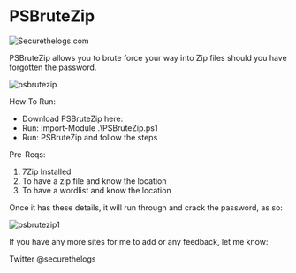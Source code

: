 # PSBruteZip

![Securethelogs.com](https://ctrla1tdel.files.wordpress.com/2019/04/cropped-thumb-1920-865098.jpg)


PSBruteZip allows you to brute force your way into Zip files should you have forgotten the password. 

![psbrutezip](https://ctrla1tdel.files.wordpress.com/2020/01/image-33.png?w=1024)



How To Run:

- Download PSBruteZip here:
- Run: Import-Module .\PSBruteZip.ps1
- Run: PSBruteZip and follow the steps


Pre-Reqs:

1. 7Zip Installed
2. To have a zip file and know the location
3. To have a wordlist and know the location

Once it has these details, it will run through and crack the password, as so:

![psbrutezip1](https://ctrla1tdel.files.wordpress.com/2020/01/image-34.png?w=1024)


If you have any more sites for me to add or any feedback, let me know:

Twitter @securethelogs

